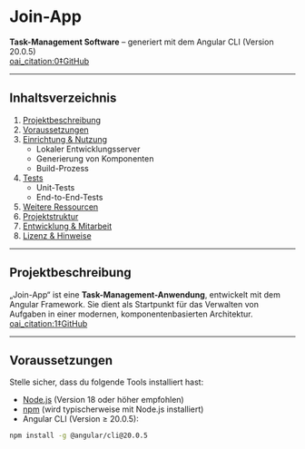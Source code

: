 # Join-App

**Task-Management Software** – generiert mit dem Angular CLI (Version 20.0.5)  
 [oai_citation:0‡GitHub](https://github.com/mideasdesign/join-app)

---

##  Inhaltsverzeichnis

1. [Projektbeschreibung](#projektbeschreibung)  
2. [Voraussetzungen](#voraussetzungen)  
3. [Einrichtung & Nutzung](#einrichtung--nutzung)  
   - Lokaler Entwicklungsserver  
   - Generierung von Komponenten  
   - Build-Prozess  
4. [Tests](#tests)  
   - Unit-Tests  
   - End-to-End-Tests  
5. [Weitere Ressourcen](#weitere-ressourcen)  
6. [Projektstruktur](#projektstruktur)  
7. [Entwicklung & Mitarbeit](#entwicklung--mitarbeit)  
8. [Lizenz & Hinweise](#lizenz--hinweise)

---

## Projektbeschreibung

„Join-App“ ist eine **Task-Management-Anwendung**, entwickelt mit dem Angular Framework. Sie dient als Startpunkt für das Verwalten von Aufgaben in einer modernen, komponentenbasierten Architektur.  
 [oai_citation:1‡GitHub](https://github.com/mideasdesign/join-app)

---

## Voraussetzungen

Stelle sicher, dass du folgende Tools installiert hast:

- [Node.js](https://nodejs.org/) (Version 18 oder höher empfohlen)  
- [npm](https://npmjs.com/) (wird typischerweise mit Node.js installiert)  
- Angular CLI (Version ≥ 20.0.5):

```bash
npm install -g @angular/cli@20.0.5
